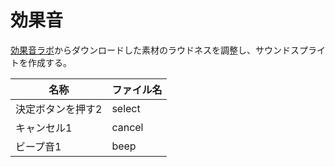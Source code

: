 # 効果音

[効果音ラボ](https://soundeffect-lab.info/sound/button/)からダウンロードした素材のラウドネスを調整し、サウンドスプライトを作成する。

| 名称              | ファイル名 |
|-------------------|------------|
| 決定ボタンを押す2 | select     |
| キャンセル1       | cancel     |
| ビープ音1         | beep       |

